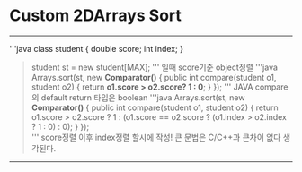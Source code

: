 <h1>Custom 2DArrays Sort</h1>

---

'''java
class student {
	double score;
	int index;
}
> student st = new student[MAX];
'''
일때 score기준 object정렬
'''java
Arrays.sort(st, new __Comparator<student>()__ {
				public int compare(student o1, student o2) {
					return __o1.score > o2.score? 1 : 0__;
				}
			});
'''
JAVA compare의 default return 타입은 boolean
'''java
Arrays.sort(st, new __Comparator<student>()__ {
				public int compare(student o1, student o2) {
					return o1.score > o2.score ? 1 : (o1.score == o2.score ? (o1.index > o2.index ? 1 : 0) : 0);
				}
			});  
'''
score정렬 이후 index정렬 할시에 작성!
큰 문법은 C/C++과 큰차이 없다 생각된다.
---
